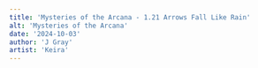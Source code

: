 ```yaml
---
title: 'Mysteries of the Arcana - 1.21 Arrows Fall Like Rain'
alt: 'Mysteries of the Arcana'
date: '2024-10-03'
author: 'J Gray'
artist: 'Keira'
---
```

